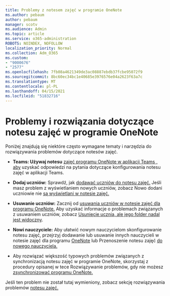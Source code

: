 ```yaml
---
title: Problemy z notesem zajęć w programie OneNote
ms.author: pebaum
author: pebaum
manager: scotv
ms.audience: Admin
ms.topic: article
ms.service: o365-administration
ROBOTS: NOINDEX, NOFOLLOW
localization_priority: Normal
ms.collection: Adm_O365
ms.custom:
- "9000676"
- "2577"
ms.openlocfilehash: 7fb08a4621349de3ac08887ebdb37fcbe95072f9
ms.sourcegitcommit: 8bc60ec34bc1e40685e3976576e04a2623f63a7c
ms.translationtype: MT
ms.contentlocale: pl-PL
ms.lasthandoff: 04/15/2021
ms.locfileid: "51832716"
---
```

# <a name="onenote-class-notebook-issues-and-resolutions"></a>Problemy i rozwiązania dotyczące notesu zajęć w programie OneNote

Poniżej znajdują się niektóre często wymagane tematy i narzędzia do rozwiązywania problemów dotyczące notesów zajęć.

- **Teams: Używaj notesu** [zajęć programu OneNote w aplikacji Teams , aby](https://support.office.com/article/bd77f11f-27cd-4d41-bfbd-2b11799f1440) uzyskać odpowiedzi na pytania dotyczące konfigurowania notesu zajęć w aplikacji Teams.

- **Dodaj uczniów:** Sprawdź, jak [dodawać uczniów do notesu zajęć.](https://support.office.com/article/149882af-506a-4689-9fee-39309b97aae8) Jeśli masz problem z wyświetlaniem nowych uczniów, zobacz Nowo dodani uczniowie nie [są wyświetlani w notesie zajęć.](https://support.office.com/article/4da02c45-b435-4af1-921b-51b8ee40e1c9)

- **Usuwanie uczniów:** Zacznij od [usuwania uczniów w notesie zajęć dla programu OneNote.](https://support.office.com/article/86dcf019-408f-4de8-8055-eb61f1578c3c) Aby uzyskać informacje o problemach związanych z usuwaniem uczniów, zobacz [Usunięcie ucznia, ale jego folder nadal jest widoczny](https://support.office.com/article/0ed81eaa-c14a-436f-bb6f-ce95f130cc71).

- **Nowi nauczyciele:** Aby ułatwić nowym nauczycielom skonfigurowanie notesu zajęć, przejrzyj dodawanie lub usuwanie innych nauczycieli w notesie zajęć dla programu [OneNote](https://support.office.com/article/fdcb870b-49a7-4a14-9ea6-d817f88026f8) lub Przenoszenie notesu zajęć [do nowego nauczyciela.](https://support.office.com/article/84ef5d4a-0eec-4d5b-bc22-1317bc3b9027)

- Aby rozwiązać większość typowych problemów związanych z synchronizacją notesu zajęć w programie OneNote, skorzystaj z procedury opisanej w tece Rozwiązywanie problemów, gdy nie możesz [zsynchronizować programu OneNote.](https://support.office.com/article/Fix-issues-when-you-can-t-sync-OneNote-299495ef-66d1-448f-90c1-b785a6968d45)

Jeśli ten problem nie został tutaj wymieniony, zobacz sekcję rozwiązywania problemów [notesu zajęć.](https://support.office.com/article/class-notebook-ee70aff9-52e8-449f-be6a-7cbc1d65eaea) [](https://support.office.com/article/class-notebook-ee70aff9-52e8-449f-be6a-7cbc1d65eaea#ID0EAABAAA=Manage&ID0EABAAA=Troubleshoot) 


